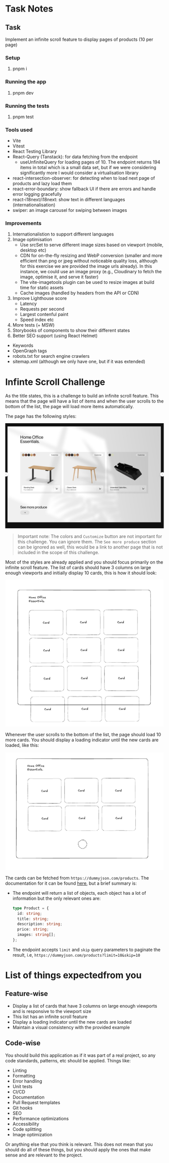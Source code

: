 # Task Notes

## Task

Implement an infinite scroll feature to display pages of products (10 per page)

### Setup

1. pnpm i

### Running the app

1. pnpm dev

### Running the tests

1. pnpm test

### Tools used

- Vite
- Vitest
- React Testing Library
- React-Query (Tanstack): for data fetching from the endpoint
  - useUnfiniteQuery for loading pages of 10. The endpoint returns 194 items in total which is a small data set, but if we were considering significantly more I would consider a virtualisation library
- react-intersection-observer: for detecting when to load next page of products and lazy load them
- react-error-boundary: show fallback UI if there are errors and handle error logging gracefully
- react-i18next/i18next: show text in different languages (internationalisation)
- swiper: an image carousel for swiping between images

### Improvements

1. Internationalistion to support different languages
2. Image optimisation
   - Use srcSet to serve different image sizes based on viewport (mobile, desktop etc)
   - CDN for on-the-fly resizing and WebP conversion (smaller and more efficient than png or jpeg without noticeable quality loss, although for this exercise we are provided the image urls already). In this instance, we could use an image proxy (e.g., Cloudinary to fetch the image, optimise it, and serve it faster)
   - The vite-imagetools plugin can be used to resize images at build time for static assets
   - Cache images (handled by headers from the API or CDN)
3. Improve Lighthouse score
   - Latency
   - Requests per second
   - Largest contenful paint
   - Speed index etc
4. More tests (+ MSW)
5. Storybooks of components to show their different states
6. Better SEO support (using React Helmet)

- Keywords
- OpenGraph tags
- robots.txt for search engine crawlers
- sitemap.xml (although we only have one, but if it was extended)

# Infinte Scroll Challenge

As the title states, this is a challenge to build an infinite scroll feature. This means that the page will have a list of items and when the user scrolls to the bottom of the list, the page will load more items automatically.

The page has the following styles:

![Example of the desired look of the website](doc-images/example.jpeg)

> Important note: The colors and `Customize` button are not important for this challenge. You can ignore them. The `See more produce` section can be ignored as well, this would be a link to another page that is not included in the scope of this challenge.

Most of the styles are already applied and you should focus primarily on the infinite scroll feature. The list of cards should have 3 columns on large enough viewports and initially display 10 cards, this is how it should look:

![Example of the desired look of the card list](doc-images/card-list.png)

Whenever the user scrolls to the bottom of the list, the page should load 10 more cards. You should display a loading indicator until the new cards are loaded, like this:

![Example of the desired look of the loading indicator](doc-images/loading-example.png)

The cards can be fetched from `https://dummyjson.com/products`. The documentation for it can be found [here](https://dummyjson.com/docs/products), but a brief summary is:

- The endpoint will return a list of objects, each object has a lot of information but the only relevant ones are:

  ```typescript
  type Product = {
    id: string;
    title: string;
    description: string;
    price: string;
    images: string[];
  };
  ```

- The endpoint accepts `limit` and `skip` query parameters to paginate the result, i.e, `https://dummyjson.com/products?limit=10&skip=10`

# List of things expectedfrom you

## Feature-wise

- Display a list of cards that have 3 columns on large enough viewports and is responsive to the viewport size
- This list has an infinite scroll feature
- Display a loading indicator until the new cards are loaded
- Maintain a visual consistency with the provided example

## Code-wise

You should build this application as if it was part of a real project, so any code standards, patterns, etc should be applied. Things like:

- Linting
- Formatting
- Error handling
- Unit tests
- CI/CD
- Documentation
- Pull Request templates
- Git hooks
- SEO
- Performance optimizations
- Accessibility
- Code splitting
- Image optimization

Or anything else that you think is relevant. This does not mean that you should do all of these things, but you should apply the ones that make sense and are relevant to the project.

